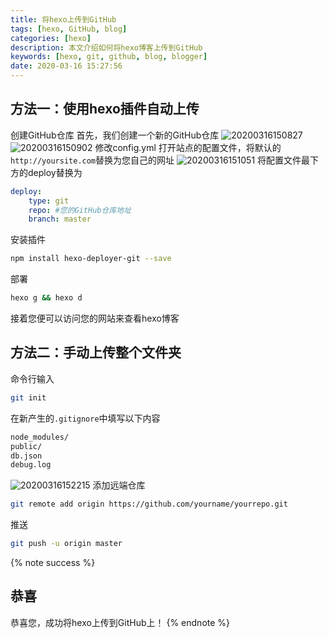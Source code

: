 ```yaml
---
title: 将hexo上传到GitHub
tags: [hexo, GitHub, blog]
categories: [hexo]
description: 本文介绍如何将hexo博客上传到GitHub
keywords: [hexo, git, github, blog, blogger]
date: 2020-03-16 15:27:56
---
```


## 方法一：使用hexo插件自动上传
创建GitHub仓库
首先，我们创建一个新的GitHub仓库
![20200316150827](https://assets.bmyjacks.cn/img/20200316150827.png?x-oss-process=style/style)
![20200316150902](https://assets.bmyjacks.cn/img/20200316150902.png?x-oss-process=style/style)
修改config.yml
打开站点的配置文件，将默认的`http://yoursite.com`替换为您自己的网址
![20200316151051](https://assets.bmyjacks.cn/img/20200316151051.png?x-oss-process=style/style)
将配置文件最下方的deploy替换为
```yml
deploy:
    type: git
    repo: #您的GitHub仓库地址
    branch: master
```
安装插件
```bash
npm install hexo-deployer-git --save
```
部署
```bash
hexo g && hexo d
```
接着您便可以访问您的网站来查看hexo博客
## 方法二：手动上传整个文件夹
命令行输入
```bash
git init
```
在新产生的`.gitignore`中填写以下内容
```txt
node_modules/
public/
db.json
debug.log
```
![20200316152215](https://assets.bmyjacks.cn/img/20200316152215.png?x-oss-process=style/style)
添加远端仓库
```bash
git remote add origin https://github.com/yourname/yourrepo.git
```
推送
```bash
git push -u origin master
```
{% note success %}
## 恭喜
恭喜您，成功将hexo上传到GitHub上！
{% endnote %}
